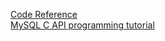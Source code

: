 [Code Reference](https://code-reference.com/c/mysql/mysql.h)                                                                                                                                                                                                                                                                                                                                                                                                                                                                                                                                  
[MySQL C API programming tutorial](http://zetcode.com/db/mysqlc/)                                                                                                                                                                                                                                                                                                                                                                                                                                                                                                                                  
                                                                                                                                                                                                                                                                                                                                                                                                                                                                                                                                  
